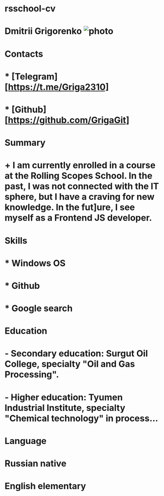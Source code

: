 # rsschool-cv
# **Dmitrii Grigorenko** ![photo](‪C:\Users\d8922\Desktop\B0382oQmms8.jpg "photo")
# Contacts
# * [Telegram][https://t.me/Griga2310]
# * [Github][https://github.com/GrigaGit]
# Summary
# + I am currently enrolled in a course at the Rolling Scopes School. In the past, I was not connected with the IT sphere, but I have a craving for new knowledge. In the fut]ure, I see myself as a Frontend JS developer.
# Skills
# * Windows OS
# * Github
# * Google search
# Education
# - Secondary education: Surgut Oil College, specialty "Oil and Gas Processing".
# - Higher education: Tyumen Industrial Institute, specialty "Chemical technology" in process...
# Language
# Russian native
# English elementary
